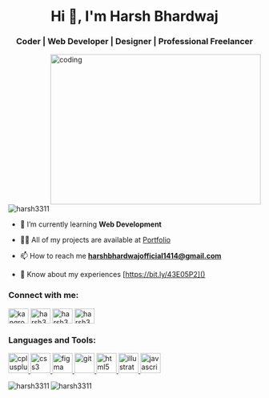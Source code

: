 <h1 align="center">Hi 👋, I'm Harsh Bhardwaj</h1>
<h3 align="center">Coder | Web Developer | Designer | Professional Freelancer</h3>
<img align="right" alt="coding" width="420" height="300" src="https://i.pinimg.com/originals/2a/53/65/2a53651a35816f499270d8275fd5318f.gif">
<p align="left"> <img src="https://komarev.com/ghpvc/?username=harsh3311&label=Profile%20views&color=0e75b6&style=flat" alt="harsh3311" /> </p>

- 🌱 I’m currently learning **Web Development**

- 👨‍💻 All of my projects are available at [Portfolio](https://harshbhardwaj.me)

- 📫 How to reach me **harshbhardwajofficial1414@gmail.com**

- 📄 Know about my experiences [https://bit.ly/43E05P2]()

<h3 align="left">Connect with me:</h3>
<p align="left">
<a href="https://instagram.com/kangrow.in" target="blank"><img align="center" src="https://upload.wikimedia.org/wikipedia/commons/e/e7/Instagram_logo_2016.svg" alt="kangrow.in" height="30" width="40" /></a>
<a href="https://www.codechef.com/users/harsh3311" target="blank"><img align="center" src="https://upload.vectorlogo.zone/logos/codechef/images/c0290608-3c6b-406c-90ef-86e9200f383a.svg" alt="harsh3311" height="30" width="40" /></a>
<a href="https://www.leetcode.com/harsh3311" target="blank"><img align="center" src="https://upload.wikimedia.org/wikipedia/commons/0/0a/LeetCode_Logo_black_with_text.svg" alt="harsh3311" height="30" width="40" /></a>
<a href="https://auth.geeksforgeeks.org/user/harsh3311/" target="blank"><img align="center" src="https://upload.wikimedia.org/wikipedia/commons/4/43/GeeksforGeeks.svg" alt="harsh3311" height="30" width="40" /></a>
</p>

<h3 align="left">Languages and Tools:</h3>
<a href="https://www.w3schools.com/cpp/" target="_blank" rel="noreferrer"> <img src="https://upload.wikimedia.org/wikipedia/commons/1/18/ISO_C%2B%2B_Logo.svg" alt="cplusplus" width="40" height="40"/> </a> <a href="https://www.w3schools.com/css/" target="_blank" rel="noreferrer"> <img src="https://upload.wikimedia.org/wikipedia/commons/d/d5/CSS3_logo_and_wordmark.svg" alt="css3" width="40" height="40"/> </a> <a href="https://www.figma.com/" target="_blank" rel="noreferrer"> <img src="https://www.vectorlogo.zone/logos/figma/figma-icon.svg" alt="figma" width="40" height="40"/> </a> <a href="https://git-scm.com/" target="_blank" rel="noreferrer"> <img src="https://www.vectorlogo.zone/logos/git-scm/git-scm-icon.svg" alt="git" width="40" height="40"/> </a> <a href="https://www.w3.org/html/" target="_blank" rel="noreferrer"> <img src="https://upload.wikimedia.org/wikipedia/commons/6/61/HTML5_logo_and_wordmark.svg" alt="html5" width="40" height="40"/> </a> <a href="https://www.adobe.com/in/products/illustrator.html" target="_blank" rel="noreferrer"> <img src="https://www.vectorlogo.zone/logos/adobe_illustrator/adobe_illustrator-icon.svg" alt="illustrator" width="40" height="40"/> </a> <a href="https://developer.mozilla.org/en-US/docs/Web/JavaScript" target="_blank" rel="noreferrer"> <img src="https://upload.wikimedia.org/wikipedia/commons/9/99/Unofficial_JavaScript_logo_2.svg" alt="javascript" width="40" height="40"/> </a> </p>

<p><img align="left" src="https://github-readme-stats.vercel.app/api/top-langs?username=harsh3311&show_icons=true&locale=en&layout=compact" alt="harsh3311" />

<!-- <p>&nbsp;<img align="center" src="https://github-readme-stats.vercel.app/api?username=harsh3311&show_icons=true&locale=en" alt="harsh3311" /></p> -->

<img align="center" src="https://github-readme-streak-stats.herokuapp.com/?user=harsh3311&" alt="harsh3311" /></p>





